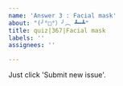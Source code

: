 ```yaml
---
name: 'Answer 3 : Facial mask'
about: "(╯°□°）╯︵ ┻━┻"
title: quiz|367|Facial mask
labels: ''
assignees: ''

---
```


Just click 'Submit new issue'.
